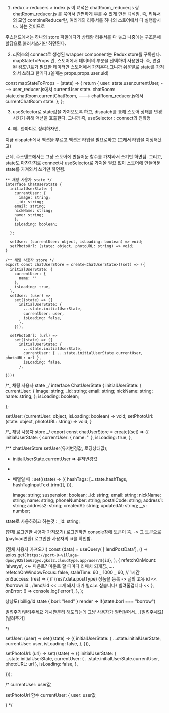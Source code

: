 1. redux > reducers > index.js 이 녀석은
   chatRoom_reducer.js 랑 chatRoom_reducer.js 를 묶어서
   간편하게 부를 수 있게 만든 녀석임.
   즉, 리듀서의 모임
   combineReducer란,
   여러개의 리듀서를 하나의 스토어에서 다 실행합시다. 하는 것이므로

주스탠드에서는 하나의 store 파일에다가 상태랑 리듀서를 다 놓고
나중에는 구조분해할당으로 불러서쓰기만 하면된다.

2. 리덕스의 connect로 생성된 wrapper component는 Redux store를 구독한다.
   mapStateToProps 란, 스토어에서 데이터의 부분을 선택하여 사용한다. 즉, 연결된 컴포넌트가 필요한 데이터만 스토어에서 가져온다.그니까 쉬운말로 state를 가져와서 쓰려고 한거다.(쓸때는 props.props.user.uid)

const mapStateToProps = (state) => {
return {
user: state.user.currentUser, ---> user_reducer.js에서 currentUser state.
chatRoom: state.chatRoom.currentChatRoom, ---> chatRoom_reducer.js에서 currentChatRoom state.
};
};

3. useSelector로 state값을 가져오도록 하고, dispatch를 통해 스토어 상태를 변경시키기 위해 액션을 호출한다.
   그니까 즉,
   useSelector : connect의 진화형

4. 에.. 한마디로 정리하자면,

지금 dispatch에서 액션을 부르고 액션은 타입을 필요로하고 (그래서 타입을 지정해놨고)

근데, 주스탠드에서는 그냥 스토어에 만들어둔 함수를 가져와서 쓰기만 하면됨.
그리고, state도 마찬가지로 connect나 useSelector로 가져올 필요 없이 스토어에 만들어둔 state를 가져와서 쓰기만 하면됨.

```tsx
** 채팅 사용자 state */
interface ChatUserState {
  initialUserState: {
    currentUser: {
      image: string;
     _id: string;
    email: string;
    nickName: string;
    name: string;
    };
    isLoading: boolean;

  };

  setUser: (currentUser: object, isLoading: boolean) => void;
  setPhotoUrl: (state: object, photoURL: string) => void;
}

/** 채팅 사용자 store */
export const chatUserStore = create<ChatUserState>((set) => ({
  initialUserState: {
    currentUser: {
      name: ''
    },
    isLoading: true,
  },
  setUser: (user) =>
    set((state) => ({
      initialUserState: {
        ...state.initialUserState,
        currentUser: user,
        isLoading: false,
      },
    })),

  setPhotoUrl: (url) =>
    set((state) => ({
      initialUserState: {
        ...state.initialUserState,
        currentUser: { ...state.initialUserState.currentUser, photoURL: url },
        isLoading: false,
      },

})))
```

/\*_ 채팅 사용자 state _/
interface ChatUserState {
initialUserState: {
currentUser: {
image: string;
\_id: string;
email: string;
nickName: string;
name: string;
};
isLoading: boolean;

};

setUser: (currentUser: object, isLoading: boolean) => void;
setPhotoUrl: (state: object, photoURL: string) => void;
}

/\*_ 채팅 사용자 store _/
export const chatUserStore = create<ChatUserState>((set) => ({
initialUserState: {
currentUser: {
name: ''
},
isLoading: true,
},

/\*\* chatUserStore.setUser(유저변경값, 로딩상태값);

- initialUserState.currentUser => 유저변경값
-
- 배열일 때 : set((state) => ({
  hashTags: [...state.hashTags, hashTagInputText.trim()],
  })),


    image: string;
    suspension: boolean;
    _id: string;
    email: string;
    nickName: string;
    name: string;
    phoneNumber: string;
    postalCode: string;
    address1: string;
    address2: string;
    createdAt: string;
    updatedAt: string;
    __v: number;

state로 사용하려고 하는것
: \_id: string;

(현재 로그인한 사용자 가져오기)
로그인하면 console창에 토큰이 뜸. -> 그 토큰으로(payload변환) 로그인한 사용자의 id를 확인함.

(전체 사용자 가져오기)
const {data} = useQuery(
['lendPostData'],
() =>
axios.get(
`https://port-0-village-dpuqy925lbn63gyo.gksl2.cloudtype.app/user/${id}`,
),
{
refetchOnMount: 'always', <<- 마운트? 마운트 할 때마다 리패치 되게끔.,....
refetchOnWindowFocus: false,
staleTime: 60 _ 1000 _ 60, // 1시간
onSuccess: (res) => {
if (res?.data.postType)
상품을 등록 -> 글의 고유 id << /borrow/:id , /lend/:id << 그게 돼서 내가 빌리고 싶습니다/ 빌려줄겁니다 <<
},
onError: () => console.log('error'),
},
);

상상도)
billig/id
state {
borl: "lend"
}
render -> if(state.borl === "borrow")

빌려주기/빌려주세요 게시판분리 해도되는데
그냥 사용자가 필터걸어서...
[빌려주세요] [빌려주기]

\*/

setUser: (user) =>
set((state) => ({
initialUserState: {
...state.initialUserState,
currentUser: user,
isLoading: false,
},
})),

setPhotoUrl: (url) =>
set((state) => ({
initialUserState: {
...state.initialUserState,
currentUser: { ...state.initialUserState.currentUser, photoURL: url },
isLoading: false,
},

}));

/\*
currentUser: user값

setPhotoUrl 함수
currentUser: {
user: user값

}
\*/
